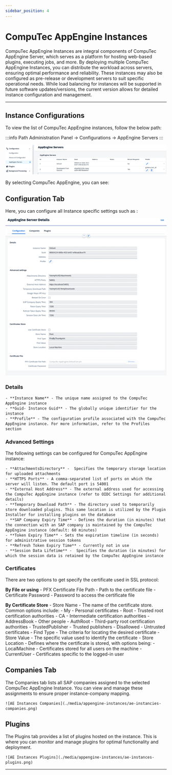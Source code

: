 ```yaml
---
sidebar_position: 4
---
```


# CompuTec AppEngine Instances

CompuTec AppEngine Instances are integral components of CompuTec AppEngine Server, which serves as a platform for hosting web-based plugins, executing jobs, and more. By deploying multiple CompuTec AppEngine Instances, you can distribute the workload across servers, ensuring optimal performance and reliability. These instances may also be configured as pre-release or development servers to suit specific operational needs. While load balancing for instances will be supported in future software updates/versions, the current version allows for detailed instance configuration and management.

---

## Instance Configurations

To view the list of CompuTec AppEngine instances, follow the below path:

:::info Path
Administration Panel → Configurations → AppEngine Servers
:::

![AppEngine Instances](./media/appengine-instances/ae-instances.png)

By selecting CompuTec AppEngine, you can see:

## Configuration Tab

Here, you can configure all Instance specific settings such as :

![AE Instance Config](./media/appengine-instances/ae-instances-config.png)

### Details

    - **Instance Name** - The unique name assigned to the CompuTec AppEngine instance
    - **Guid- Instance Guid** - The globally unique identifier for the instance
    - **Profile** - The configuration profile associated with the CompuTec AppEngine instance. For more information, refer to the Profiles section

### Advanced Settings

The following settings can be configured for CompuTec AppEngine instance:

    - **AttachmentsDirectory** -  Specifies the temporary storage location for uploaded attachments
    - **HTTPS Ports** - A comma-separated list of ports on which the server will listen. The default port is 54001
    - **External Host Address** - The external address used for accessing the CompuTec AppEngine instance (refer to OIDC Settings for additional details)
    - **Temporary Download Path** - The directory used to temporarily store downloaded plugins. This same location is utilized by the Plugin Installer for installing plugins on the database
    - **SAP Company Expiry Time** - Defines the duration (in minutes) that the connection with an SAP company is maintained by the CompuTec AppEngine instance (default: 60 minutes)
    - **Token Expiry Time** - Sets the expiration timeline (in seconds) for administrative session tokens
    - **Refresh Token Expiry Time** - Currently not in use
    - **Session Data Lifetime** -  Specifies the duration (in minutes) for which the session data is retained by the CompuTec AppEngine instance

### Certificates

There are two options to get specify the certificate used in SSL protocol:

**By File or using**
    - PFX Certificate File Path - Path to the certificate file
    - Certificate Password - Password to access the certificate file

**By Certificate Store**
    - Store Name - The name of the certificate store. Common options include:
        - My - Personal certificates
        - Root - Trusted root certification authorities
        - CA - Intermediate certification authorities
        - AddressBook - Other people
        - AuthRoot - Third-party root certification authorities
        - TrustedPublisher - Trusted publishers
        - Disallowed - Untrusted certificates
        - Find Type - The criteria for locating the desired certificate
        - Store Value - The specific value used to identify the certificate
        - Store Location - Defines where the certificate is stored, with options being:
            - LocalMachine - Certificates stored for all users on the machine
            - CurrentUser - Certificates specific to the logged-in user

## Companies Tab

The Companies tab lists all SAP companies assigned to the selected CompuTec AppEngine Instance. You can view and manage these assignments to ensure proper instance-company mapping.

    ![AE Instances Companies](./media/appengine-instances/ae-instancies-companies.png)

## Plugins

The Plugins tab provides a list of plugins hosted on the instance. This is where you can monitor and manage plugins for optimal functionality and deployment.

    ![AE Instances Plugins](./media/appengine-instances/ae-instances-plugins.png)

---

